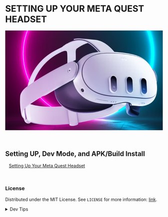 # SETTING UP YOUR META QUEST HEADSET
![Meta3HD.png](Meta3HD.png)

<br>


## Setting UP, Dev Mode, and APK/Build Install
<!-- TOC -->

<kbd></kbd> &nbsp;&nbsp; [Setting Up Your Meta Quest Headset](SettingUpMetaHD.md) <br>

<br>

<!-- LICENSE -->
### License
Distributed under the MIT License. See `LICENSE` for more information: [link](LICENSE).

</details>
<details><summary>Dev Tips</summary>
make git m="Marc Aubanel is Awesome."
</details>


